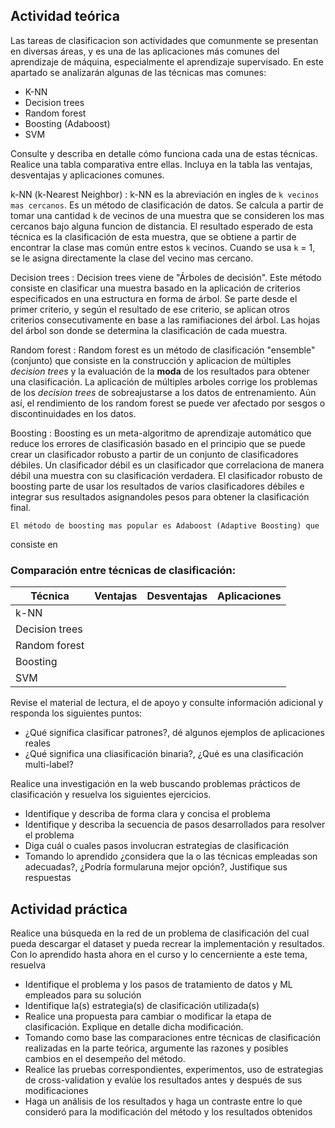 
Actividad teórica
-----------------

Las tareas de clasificacion son actividades que comunmente se presentan en diversas áreas, y es una de las aplicaciones más comunes del aprendizaje de máquina, especialmente el aprendizaje supervisado. En este apartado se analizarán algunas de las técnicas mas comunes:

* K-NN
* Decision trees
* Random forest
* Boosting (Adaboost)
* SVM

Consulte y describa en detalle cómo funciona cada una de estas técnicas. Realice una tabla comparativa entre ellas. Incluya en la tabla las ventajas, desventajas y aplicaciones comunes.

k-NN (k-Nearest Neighbor)
:	k-NN es la abreviación en ingles de `k vecinos mas cercanos`. Es un método
de clasificación de datos. Se calcula a partir de tomar una cantidad `k` de
vecinos de una muestra que se consideren los mas cercanos bajo alguna funcion
de distancia. El resultado esperado de esta técnica es la clasificación de esta
muestra, que se obtiene a partir de encontrar la clase mas común entre estos `k`
vecinos. Cuando se usa `k` = 1, se le asigna directamente la clase del vecino
mas cercano.

Decision trees
:	Decision trees viene de "Árboles de decisión". Este método consiste en
clasificar una muestra basado en la aplicación de criterios especificados en
una estructura en forma de árbol. Se parte desde el primer criterio, y según el
resultado de ese criterio, se aplican otros criterios consecutivamente en base
a las ramifiaciones del árbol. Las hojas del árbol son donde se determina la
clasificación de cada muestra.

Random forest
:	Random forest es un método de clasificación "ensemble" (conjunto) que
consiste en la construcción y aplicacion de múltiples _decision trees_ y la
evaluación de la __moda__ de los resultados para obtener una clasificación. La
aplicación de múltiples arboles corrige los problemas de los _decision trees_
de sobreajustarse a los datos de entrenamiento. Aún así, el rendimiento de los
random forest se puede ver afectado por sesgos o discontinuidades en los datos.

Boosting
:	Boosting es un meta-algoritmo de aprendizaje automático que reduce los
errores de clasificasión basado en el principio que se puede crear un
clasificador robusto a partir de un conjunto de clasificadores débiles. Un
clasificador débil es un clasificador que correlaciona de manera débil una
muestra con su clasificación verdadera. El clasificador robusto de boosting
parte de usar los resultados de varios clasificadores débiles e integrar sus
resultados asignandoles pesos para obtener la clasificación final.

	El método de boosting mas popular es Adaboost (Adaptive Boosting) que
consiste en 



### Comparación entre técnicas de clasificación:

| Técnica        | Ventajas       | Desventajas         | Aplicaciones          |
| -------------- | -------------- | ------------------- | --------------------- |
| k-NN           | 
| Decision trees |
| Random forest  |
| Boosting       |
| SVM            |


Revise el material de lectura, el de apoyo y consulte información adicional y responda los siguientes puntos:

* ¿Qué significa clasificar patrones?, dé algunos ejemplos de aplicaciones reales
* ¿Qué significa una cliasificación binaria?, ¿Qué es una clasificación multi-label?

Realice una investigación en la web buscando problemas prácticos de clasificación y resuelva los siguientes ejercicios.

* Identifique y describa de forma clara y concisa el problema
* Identifique y describa la secuencia de pasos desarrollados para resolver el problema
* Diga cuál o cuales pasos involucran estrategias de clasificación
* Tomando lo aprendido ¿considera que la o las técnicas empleadas son adecuadas?, ¿Podría formularuna mejor opción?, Justifique sus respuestas

Actividad práctica
------------------

Realice una búsqueda en la red de un problema de clasificación del cual pueda descargar el dataset y pueda recrear la implementación y resultados. Con lo aprendido hasta ahora en el curso y lo cencerniente a este tema, resuelva

* Identifique el problema y los pasos de tratamiento de datos y ML empleados para su solución
* Identifique la(s) estrategia(s) de clasificación utilizada(s)
* Realice una propuesta para cambiar o modificar la etapa de clasificación. Explique en detalle dicha modificación.
* Tomando como base las comparaciones entre técnicas de clasificación realizadas en la parte teórica, argumente las razones y posibles cambios en el desempeño del método.
* Realice las pruebas correspondientes, experimentos, uso de estrategias de cross-validation y evalúe los resultados antes y después de sus modificaciones
* Haga un análisis de los resultados y haga un contraste entre lo que consideró para la modificación del método y los resultados obtenidos

